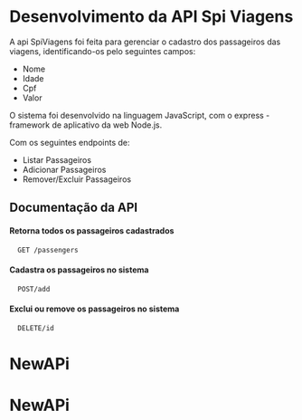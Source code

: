 
# Desenvolvimento da API Spi Viagens

A api SpiViagens foi feita para gerenciar o cadastro dos passageiros das viagens, identificando-os pelo seguintes campos:
  - Nome 
  - Idade
  - Cpf
  - Valor

O sistema foi desenvolvido na linguagem JavaScript, com o express - framework de aplicativo da web Node.js.

Com os seguintes endpoints de:
- Listar Passageiros
- Adicionar Passageiros
- Remover/Excluir Passageiros



## Documentação da API

#### Retorna todos os passageiros cadastrados

```http
  GET /passengers
```

#### Cadastra os passageiros no sistema
 

```http
  POST/add
```

#### Exclui ou remove os passageiros no sistema

```http
  DELETE/id
```

# NewAPi
# NewAPi
